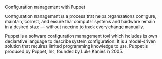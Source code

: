 Configuration management with Puppet


Configuration management is a process that helps organizations configure, maintain, correct, and ensure that computer systems and hardware remain in a desired state — without needing to track every change manually.

Puppet is a software configuration management tool which includes its own declarative language to describe system configuration. It is a model-driven solution that requires limited programming knowledge to use. Puppet is produced by Puppet, Inc, founded by Luke Kanies in 2005.

